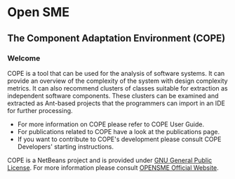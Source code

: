 # Open SME
## The Component Adaptation Environment (COPE)

### Welcome

COPE is a tool that can be used for the analysis of software systems. It can provide an overview of the complexity of the system with design complexity metrics. It can also recommend clusters of classes suitable for extraction as independent software components. These clusters can be examined and extracted as Ant-based projects that the programmers can import in an IDE for further processing.
- For more information on COPE please refer to COPE User Guide. 
- For publications related to COPE have a look at the publications page.
- If you want to contribute to COPE's development please consult COPE Developers' starting instructions.

COPE is a NetBeans project and is provided under <a href="http://www.gnu.org/copyleft/gpl.html">GNU General Public License</a>. For more information please consult <A href="http://opensme.eu/">OPENSME Official Website</a>.
